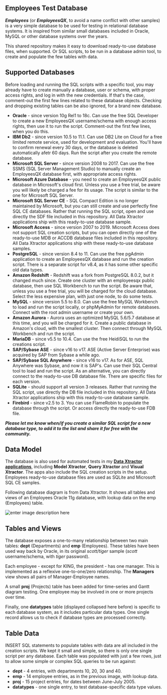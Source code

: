 ## Employees Test Database

***Employees*** (or ***EmployeesQX***, to avoid a name conflict with other samples) is a very simple database to be used for testing in relational database systems. It is inspired from similar small databases included in Oracle, MySQL or other database systems over the years.

This shared repository makes it easy to download ready-to-use database files, when supported. Or SQL scripts, to be run in a database admin tool, to create and populate the few tables with data.

## Supported Databases

Before loading and running the SQL scripts with a specific tool, you may already have to create manually a database, user or schema, with proper access rights, and log in with the new credentials. If that's the case, comment-out the first few lines related to these database objects. Checking and dropping existing tables can be also ignored, for a brand new database.

 - **Oracle** -  since version 10g Rel1 to 18c. Can use the free SQL Developer to create a new EmployeesQX username/schema with enough access rights, then use it to run the script. Comment-out the first few lines, when you do this.
 - **IBM Db2** - since version 10.5 to 11.1. Can use DB2 Lite on Cloud for a free limited remote service, used for development and evaluation. You'll have to confirm renewal every 30 days, or the database is deleted automatically afetr 60 days. Run the script after you create the remote database.
 - **Microsoft SQL Server** -  since version 2008 to 2017. Can use the free SSMS (SQL Server Management Studio) to manually create an EmployeesQX database first, with appropriate access rights.
 - **Microsoft Azure Database** - you need to create an EmployeesQX public database in Microsoft's cloud first. Unless you use a free trial, be aware you will likely be charged a fee for its usage. The script is similar to the one for Microsoft SQL Server.
 - **Microsoft SQL Server CE** - SQL Compact Edition is no longer maintained by Microsoft, but you can still create and use perfectly fine SQL CE databases. Rather that running the SQL script, open and use directly the SDF file included in this repository. All Data Xtractor applications ship with this ready-to-use database sample.
 - **Microsoft Access** - since version 2007 to 2019. Microsoft Access does not support SQL creation scripts, but you can open directly one of the ready-to-use MDB or ACCDB database files included in this repository. All Data Xtractor applications ship with these ready-to-use database samples.
 - **PostgreSQL** -  since version 8.4 to 11. Can use the free pgAdmin application to create an EmployeesQX database and run the creation script. There is a separate script for v8.4, as it has some other specific old data types.
 - **Amazon Redshift** - Redshift was a fork from PostgreSQL 8.0.2, but it changed much since. Create one cluster with an employeesqx public database, then use SQL Workbench to run the script. Be aware that, unless you use a free trial, you will be charged for the cloud database. Select the less expensive plan, with just one node, to do some tests.
 - **MySQL** - since version 5.5 to 8.0. Can use the free MySQL Workbench to load and run the script locally, or phpMyAdmin for remote databases. Connect with the root admin username or create your own.
 - **Amazon Aurora** - Aurora uses an optimized MySQL 5.6/5.7 database at this time, and you will be charged for it. Create a public database in Amazon's cloud, with the smallest cluster. Then connect through MySQL Workbench and run the script.
 - **MariaDB** - since v5.5 to 10.4. Can use the free HeidiSQL to run the creations script.
 - **SAP/Sybase ASE** - since v16 to v17. ASE (Active Server Enterprise) was acquired by SAP from Sybase a while ago. 
 - **SAP/Sybase SQL Anywhere** - since v16 to v17. As for ASE, SQL Anywhere was Sybase, and now it is SAP's. Can use their SQL Central tool to load and run the script. As an alternative, you can directly connect to the ready-to-use DB database file. There are specific files for each version.
 - **SQLite** - should support all version 3 releases. Rather that running the SQL script, use directly the DB file included in this repository. All Data Xtractor applications ship with this ready-to-use database sample.
 - **Firebird** - since v2.5 to 3. You can use FlameRobin to populate the database through the script. Or access directly the ready-to-use FDB file.  

***Please let me know when/if you create a similar SQL script for a new database type, to add it to the list and share it for free with the community.***

## Data Model

The database is also used for automated tests in my [**Data Xtractor applications**](https://data-xtractor.com/knowledgebase/employees-database-sample/), including **Model Xtractor**, **Query Xtractor** and **Visual Xtractor**. The apps also include the SQL creation scripts in the setup. Employees ready-to-use database files are used as SQLite and Microsoft SQL CE samples.

Following database diagram is from Data Xtractor. It shows all tables and views of an Employees Oracle 11g database, with lookup data on the emp (Employees) table.

![enter image description here](https://data-xtractor.com/wp-content/uploads/employees-test-database.png)

## Tables and Views

The database exposes a one-to-many relationship between two main tables: **dept** (Departments) and **emp** (Employees). These tables have been used way back by Oracle, in its original *scott/tiger* sample (*scott* username/schema, with *tiger* password). 

Each employee - except for KING, the president - has one manager. This is implemented as a reflexive one-to-one/zero relationship. The **Managers** view shows all pairs of Manager-Employee names.

A small **proj** (Projects) table has been added for time-series and Gantt diagram testing. One employee may be involved in one or more projects over time.

Finally, one **datatypes** table (displayed collapsed here before) is specific to each database system, as it includes particular data types. One single record allows us to check if database types are processed correctly.

## Table Data

INSERT SQL statements to populate tables with data are all included in the creation scripts. We kept it small and simple, so there is only one single script per any database. Each table was populated with just a few rows, just to allow some simple or complex SQL queries to be run against:

 - **dept** - 4 entries, with departments 10, 20, 30 and 40.
 - **emp** - 14 employee entries, as in the previous image, with lookup data.
 - **proj** - 15 project entries, for dates between June-July 2005.
 - **datatypes** - one single entry, to test database-specific data type values.
